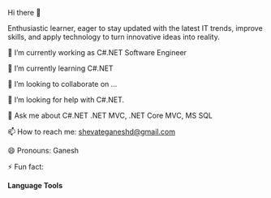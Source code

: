 Hi there 👋

Enthusiastic learner, eager to stay updated with the latest IT trends, improve skills, and apply technology to turn innovative ideas into reality.

🔭 I’m currently working as C#.NET Software Engineer

🌱 I’m currently learning C#.NET

👯 I’m looking to collaborate on ...

🤔 I’m looking for help with C#.NET.

💬 Ask me about C#.NET .NET MVC, .NET Core MVC, MS SQL

📫 How to reach me: shevateganeshd@gmail.com

😄 Pronouns: Ganesh

⚡ Fun fact: 

**Language Tools**
